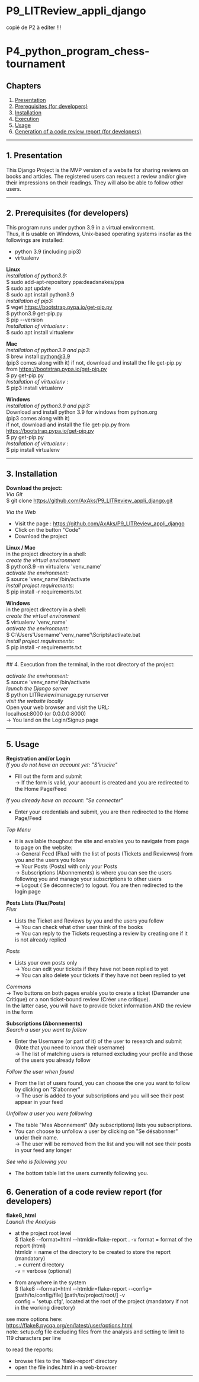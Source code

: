 # P9_LITReview_appli_django

copié de P2 
à editer !!!



# P4_python_program_chess-tournament

## Chapters

1. [Presentation](#presentation)
2. [Prerequisites (for developers)](#prerequisites)
3. [Installation](#installation)
4. [Execution](#execution)
5. [Usage](#usage)
6. [Generation of a code review report (for developers)](#generation_of_a_code_review_report)
***

## 1. Presentation <a name="presentation"></a>
This Django Project is the MVP version of a website for sharing reviews on books and articles.
The registered users can request a review and/or give their impressions on their readings.
They will also be able to follow other users.
***

## 2. Prerequisites (for developers) <a name="prerequisites"></a>
This program runs under python 3.9 in a virtual environment.  
Thus, it is usable on Windows, Unix-based operating systems
insofar as the followings are installed:
- python 3.9 (including pip3)
- virtualenv

__Linux__  
_installation of python3.9:_    
$ sudo add-apt-repository ppa:deadsnakes/ppa    
$ sudo apt update     
$ sudo apt install python3.9    
_installation of pip3:_     
$ wget https://bootstrap.pypa.io/get-pip.py     
$ python3.9 get-pip.py    
$ pip --version    
_Installation of virtualenv :_      
$ sudo apt install virtualenv    

__Mac__  
_installation of python3.9 and pip3:_  
$ brew install python@3.9    
(pip3 comes along with it) 
if not, download and install the file get-pip.py from https://bootstrap.pypa.io/get-pip.py    
$ py get-pip.py       
_Installation of virtualenv :_    
$ pip3 install virtualenv
  
__Windows__     
_installation of python3.9 and pip3:_  
Download and install python 3.9 for windows from python.org    
(pip3 comes along with it)     
if not, download and install the file get-pip.py from https://bootstrap.pypa.io/get-pip.py    
$ py get-pip.py     
_Installation of virtualenv :_   
$ pip install virtualenv    
***

## 3. Installation <a name="installation"></a>

__Download the project:__    
_Via Git_      
$ git clone https://github.com/AxAks/P9_LITReview_appli_django.git    
    
_Via the Web_     
- Visit the page : https://github.com/AxAks/P9_LITReview_appli_django     
- Click on the button "Code"     
- Download the project     

__Linux / Mac__       
in the project directory in a shell:       
_create the virtual environment_       
$ python3.9 -m virtualenv 'venv_name'        
_activate the environment:_        
$ source 'venv_name'/bin/activate         
_install project requirements:_       
$ pip install -r requirements.txt         
  
__Windows__    
in the project directory in a shell:        
_create the virtual environment_      
$ virtualenv 'venv_name'      
_activate the environment:_     
$ C:\Users\'Username'\'venv_name'\Scripts\activate.bat       
_install project requirements:_            
$ pip install -r requirements.txt
***

## 4. Execution <a name="execution"></a>
from the terminal, in the root directory of the project:

_activate the environment:_    
$ source 'venv_name'/bin/activate        
_launch the Django server_       
$ python LITReview/manage.py runserver    
_visit the website locally_       
Open your web browser and visit the URL:     
localhost:8000 (or 0.0.0.0:8000)       
-> You land on the Login/Signup page           
***

## 5. Usage <a name="usage"></a>

__Registration and/or Login__    
_If you do not have an account yet: "S'inscire"_        
- Fill out the form and submit     
-> If the form is valid, your account is created and you are redirected to the Home Page/Feed     

_If you already have an account: "Se connecter"_
- Enter your credentials and submit, you are then redirected to the Home Page/Feed

_Top Menu_   
- it is available thoughout the site and enables you to navigate from page to page on the website:        
-> General Feed (Flux) with the list of posts (Tickets and Reviewws) from you and the users you follow     
-> Your Posts (Posts) with only your Posts     
-> Subscriptions (Abonnements) is where you can see the users following you and manage your subscriptions to other users    
-> Logout ( Se déconnecter) to logout. You are then redirected to the login page     


__Posts Lists (Flux/Posts)__    
_Flux_    
- Lists the Ticket and Reviews by you and the users you follow     
-> You can check what other user think of the books    
-> You can reply to the Tickets requesting a review by creating one if it is not already replied     

_Posts_     
- Lists your own posts only    
-> You can edit your tickets if they have not been replied to yet      
-> You can also delete your tickets if they have not been replied to yet    

_Commons_       
-> Two buttons on both pages enable you to create a ticket (Demander une Critique) 
or a non ticket-bound review (Créer une critique).      
In the latter case, you will have to provide ticket information AND the review in the form      


__Subscriptions (Abonnements)__         
_Search a user you want to follow_        
- Enter the Username (or part of it) of the user to research and submit       
(Note that you need to know their username)        
-> The list of matching users is returned excluding your profile and those of the users you already follow    
  
_Follow the user when found_    
- From the list of users found, you can choose the one you want to follow by clicking on "S'abonner"      
-> The user is added to your subscriptions and you will see their post appear in your feed        
 
_Unfollow a user you were following_       
- The table "Mes Abonnement" (My subscriptions) lists you subscriptions.       
- You can choose to unfollow a user by clicking on "Se désabonner" under their name.      
-> The user will be removed from the list and you will not see their posts in your feed any longer    

_See who is following you_
- The bottom table list the users currently following you.

## 6. Generation of a code review report (for developers) <a name="generation_of_a_code_review_report"></a>
__flake8_html__    
_Launch the Analysis_

- at the project root level           
$ flake8 --format=html --htmldir=flake-report . -v
format = format of the report (html)    
htmldir = name of the directory to be created to store the report (mandatory)    
. = current directory    
-v = verbose (optional)    

- from anywhere in the system    
$ flake8 --format=html --htmldir=flake-report --config=[path/to/config/file] [path/to/project/root/] -v          
config = 'setup.cfg', located at the root of the project (mandatory if not in the working directory)     

see more options here:  
https://flake8.pycqa.org/en/latest/user/options.html  
note: setup.cfg file excluding files from the analysis 
and setting te limit to 119 characters per line  

to read the reports:  
- browse files to the 'flake-report' directory
- open the file index.html in a web-browser
***
